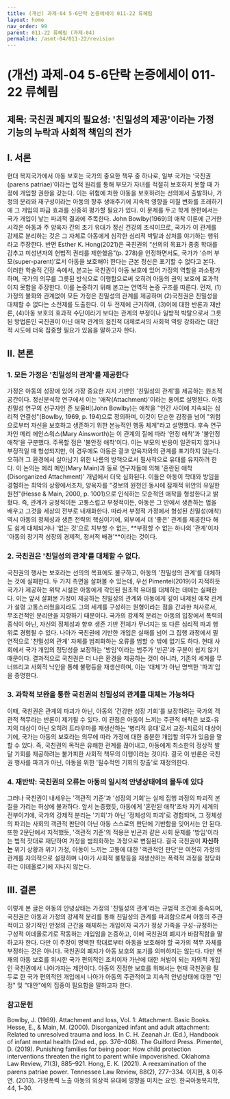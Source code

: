 ```yaml
---
title: (개선) 과제-04 5-6단락 논증에세이 011-22 류혜림
layout: home
nav_order: 99
parent: 011-22 류혜림 (과제-04)
permalink: /asmt-04/011-22/revision
---
```


# (개선) 과제-04 5-6단락 논증에세이 011-22 류혜림 

## 제목: 국친권 폐지의 필요성: '친밀성의 제공'이라는 가정 기능의 누락과 사회적 책임의 전가

## I. 서론

현대 복지국가에서 아동 보호는 국가의 중요한 책무 중 하나로, 일부 국가는 ‘국친권(parens patriae)’이라는 법적 원리를 통해 부모가 자녀를 적절히 보호하지 못할 때 가정에 개입할 권한을 갖는다. 이는 위험에 처한 아동을 보호하려는 선의에서 출발하나, 가정의 분리와 재구성이라는 아동의 향후 생애주기에 지속적 영향을 미칠 변화를 초래하기에 그 개입의 파급 효과를 신중히 평가할 필요가 있다. 이 문제를 두고 학계 한편에서는 국가 개입이 낳는 파괴적 결과에 주목한다. John Bowlby(1969)의 애착 이론에 근거한 시각은 아동과 주 양육자 간의 초기 유대가 정신 건강의 초석이므로, 국가가 이 관계를 강제로 분리하는 것은 그 자체로 아동에게 심각한 심리적 박탈과 상처를 야기하는 행위라고 주장한다. 반면 Esther K. Hong(2021)은 국친권의 “선의의 목표가 종종 학대를 감추고 미성년자의 헌법적 권리를 제한했음”(p. 278)을 인정하면서도, 국가가 ‘슈퍼 부모(super-parent)’로서 아동을 보호해야 한다는 근본 정신은 포기할 수 없다고 본다. 이러한 학술적 긴장 속에서, 본고는 국친권이 아동 보호에 있어 가정의 역할을 과소평가하며, 국가의 의무를 그릇된 방식으로 이행함으로써 오히려 아동의 권익 보호에 효과적이지 못함을 주장한다. 이를 논증하기 위해 본고는 연역적 논증 구조를 따른다. 먼저, (1)가정의 불화와 관계없이 모든 가정은 친밀성의 관계를 제공하며 (2)국친권은 친밀성을 대체할 수 없다는 소전제를 도출한다. 이 두 전제에 근거하여, (3)이에 대한 반론과 재반론, (4)아동 보호의 효과적 수단이라기 보다는 관계의 부정이나 일방적 박탈으로서 그릇된 방법론인 국친권이 아닌 애착 관계의 점진적 대체로서의 사회적 역량 강화라는 대안적 시도에 더욱 집중할 필요가 있음을 말하고자 한다.

## II. 본론

### 1. 모든 가정은 '친밀성의 관계'를 제공한다

가정은 아동의 성장에 있어 가장 중요한 지지 기반인 '친밀성의 관계'를 제공하는 원초적 공간이다. 정신분석학 연구에서 이는 '애착(Attachment)'이라는 용어로 설명된다. 아동 친밀성 연구의 선구자인 존 보울비(John Bowlby)는 애착을 "인간 사이에 지속되는 심리적 연결성"(Bowlby, 1969, p. 194)으로 정의하며, 이것이 단순한 감정을 넘어 "위험으로부터 자신을 보호하고 생존하기 위한 본능적인 행동 체계"라고 설명했다. 후속 연구자인 메리 에인스워스(Mary Ainsworth)는 이 관계의 질에 따라 '안정 애착'과 '불안정 애착'을 구분했다. 주목할 점은 '불안정 애착'이다. 이는 부모의 반응이 일관되지 않거나 부정적일 때 형성되지만, 이 경우에도 아동은 결코 양육자와의 관계를 포기하지 않는다. 오히려 그 환경에서 살아남기 위한 나름의 방책으로서 필사적으로 유대를 유지하려 한다. 이 논의는 메리 메인(Mary Main)과 동료 연구자들에 의해 '혼란된 애착(Disorganized Attachment)' 개념에서 더욱 심화된다. 이들은 아동이 학대와 방임을 경험하는 최악의 상황에서조차, 양육자를 "경보의 원천인 동시에 잠재적 위안의 유일한 원천"(Hesse & Main, 2000, p. 1001)으로 인식하는 모순적인 애착을 형성한다고 밝혔다. 즉, 관계가 긍정적이든 고통스럽고 부정적이든, 아동은 그 안에서 생존하는 법을 배우고 그것을 세상의 전부로 내재화한다. 따라서 부정적 가정에서 형성된 친밀성(애착) 역시 아동의 정체성과 생존 전략의 핵심이기에, 외부에서 더 '좋은' 관계를 제공한다 해도 쉽게 대체되거나 '없는 것'으로 치부할 수 없는, **부정할 수 없는 하나의 '관계'이자 '아동의 장기적 성장의 경제적, 정서적 배경'**이라는 것이다.

### 2. 국친권은 '친밀성의 관계'를 대체할 수 없다.

국친권의 행사는 보호라는 선의의 목표에도 불구하고, 아동의 '친밀성의 관계'를 대체하는 것에 실패한다. 두 가지 측면을 살펴볼 수 있는데, 우선 Pimentel(2019)이 지적하듯 국가가 제공하는 위탁 시설은 아동에게 각인된 원초적 유대를 대체하는 데에는 실패한다. 이는 앞서 살펴본 가정이 제공하는 친밀성의 관계와 아동에게 깊이 내제된 애착 관계가 설령 고통스러웠을지라도 그의 세계를 구성하는 원형이라는 점을 간과한 처사로서, 무조건적인 분리만을 지향하기 때문이다. 국가의 강제적 분리는 아동의 입장에서 폭력의 종식이 아닌, 자신의 정체성과 향후 생존 기반 전체가 무너지는 또 다른 심리적 파괴 행위로 경험될 수 있다. 나아가 국친권에 기반한 개입은 실패를 넘어 그 집행 과정에서 필연적으로 '친밀성의 관계' 자체를 범죄화하는 오류를 범할 수 밖에 없기도 하다. 현대 사회에서 국가 개입의 정당성을 보장하는 '방임'이라는 범주가 '빈곤'과 구분이 쉽지 않기 때문이다. 결과적으로 국친권은 더 나은 환경을 제공하는 것이 아니라, 기존의 세계를 무너뜨리고 사회적 낙인을 통해 불평등을 재생산하며, 이는 '대체'가 아닌 명백한 '파괴'임을 증명한다.

### 3. 과학적 보완을 통한 국친권의 친밀성의 관계를 대체는 가능하다

이때, 국친권은 관계의 파괴가 아닌, 아동의 '건강한 성장 기회'를 보장하려는 국가의 객관적 책무라는 반론이 제기될 수 있다. 이 관점은 아동이 느끼는 주관적 애착은 보호-유지의 대상이 아닌 오히려 트라우마를 재생산하는 '병리적 유대'로서 교정-치료의 대상이기에, 국가는 아동의 보호라는 의무에 따라 가정에 대한 충분한 개입할 의무가 있음을 말할 수 있다. 즉, 국친권의 목적은 유해한 관계를 끊어내고, 아동에게 최소한의 정상적 발달 기회를 제공하려는 불가피한 사회적 책무의 이행이라는 것이다. 결국 이 반론은 국친권 행사를 파괴가 아닌, 아동을 위한 '필수적인 기회의 창출'로 재정의한다.

### 4. 재반박: 국친권의 오류는 아동의 일시적 안녕상태에의 몰두에 있다

그러나 국친권이 내세우는 '객관적 기준'과 '성장의 기회'는 실제 집행 과정의 파괴적 본질을 가리는 허상에 불과하다. 앞서 논증했듯, 아동에게 '혼란된 애착'조차 자기 세계의 전부이기에, 국가의 강제적 분리는 '기회'가 아닌 '정체성의 파괴'로 경험되며, 그 정체성의 파괴는 사회의 객관적 판단이 아닌 아동 스스로의 판단에 기반함을 잊어서는 안 된다. 또한 2문단에서 지적했듯, '객관적 기준'의 적용은 빈곤과 같은 사회 문제를 '방임'이라는 법적 잣대로 재단하여 가정을 범죄화하는 과정으로 변질된다. 결국 국친권이 **자신하는** 위기 상황과 위기 가정, 아동이 느끼는 고통에 대한 '객관적인 판단'은 여전히 가정의 관계를 자의적으로 설정하며 나아가 사회적 불평등을 재생산하는 폭력적 과정을 정당화하는 이데올로기에 지나지 않는다.

## III. 결론

이렇게 본 글은 아동의 안녕상태는 가정의 '친밀성의 관계'라는 규범적 조건에 종속되며, 국친권은 아동과 가정의 강제적 분리를 통해 친밀성의 관계를 파괴함으로써 아동의 주관적이고 장기적인 안정의 근간을 해체하는 개입이자 국가가 정상 가족을 구성-규정하는 구성적 이데올로기로 작동하는 개입임을 논증하고, 이에 국친권의 폐지가 바람직함을 말하고자 한다. 다만 이 주장이 명백한 학대로부터 아동을 보호해야 할 국가의 책무 자체를 부정하는 것은 아니다. 국친권의 폐지가 아동 보호의 포기를 의미하지는 않는다. 다만 현재의 아동 보호를 위시한 국가 편의적인 조치이자 가난에 대한 처벌이 되는 자의적 개입인 국친권에서 나아가자는 제안이다. 아동의 진정한 보호를 위해서는 현재 국친권을 필두로 한 국가 편의적인 개입에서 나아가 아동의 주관적이고 지속적 안녕상태에 대한 "인정" 및 "대안"에의 집중이 필요함을 말하고자 한다.


### 참고문헌
Bowlby, J. (1969). Attachment and loss, Vol. 1: Attachment. Basic Books.
Hesse, E., & Main, M. (2000). Disorganized infant and adult attachment: Related to unresolved trauma and loss. In C. H. Zeanah Jr. (Ed.), Handbook of infant mental health (2nd ed., pp. 376–408). The Guilford Press.
Pimentel, D. (2019). Punishing families for being poor: How child protection interventions threaten the right to parent while impoverished. Oklahoma Law Review, 71(3), 885–921.
Hong, E. K. (2021). A reexamination of the parens patriae power. Tennessee Law Review, 88(2), 277–334.
이지현, & 이주연. (2013). 가정폭력 노출 아동의 외상적 유대에 영향을 미치는 요인. 한국아동복지학, 44, 1–30.